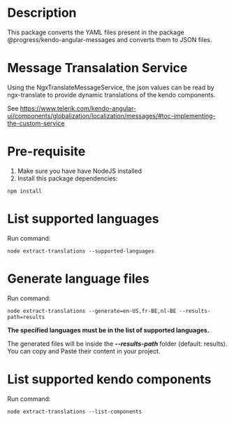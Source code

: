 # Description
This package converts the YAML files present in the package @progress/kendo-angular-messages and converts them to JSON files.

# Message Transalation Service
Using the NgxTranslateMessageService, the json values can be read by ngx-translate to provide dynamic translations of the kendo components.

See https://www.telerik.com/kendo-angular-ui/components/globalization/localization/messages/#toc-implementing-the-custom-service

# Pre-requisite
1. Make sure you have have NodeJS installed
2. Install this package dependencies:
```
npm install
```
# List supported languages

Run command:
```
node extract-translations --supported-languages
```

# Generate language files

Run command:
```
node extract-translations --generate=en-US,fr-BE,nl-BE --results-path=results
```

**The specified languages must be in the list of supported languages.**

The generated files will be inside the ***--results-path*** folder (default: results). <br> 
You can copy and Paste their content in your project.

# List supported kendo components

Run command:
```
node extract-translations --list-components